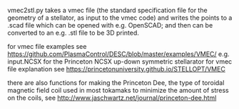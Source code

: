 vmec2stl.py takes a vmec file (the standard specification file for the geometry of a stellator, as input to the vmec code) and writes the points to a .scad file which can be opened with e.g. OpenSCAD; and then can be converted to an e.g. .stl file to be 3D printed.

for vmec file examples see https://github.com/PlasmaControl/DESC/blob/master/examples/VMEC/ e.g. input.NCSX for the Princeton NCSX up-down symmetric stellarator
for vmec file explanation see https://princetonuniversity.github.io/STELLOPT/VMEC

there are also functions for making the Princeton Dee, the type of toroidal magnetic field coil used in most tokamaks to minimize the amount of stress on the coils, see http://www.jaschwartz.net/journal/princeton-dee.html